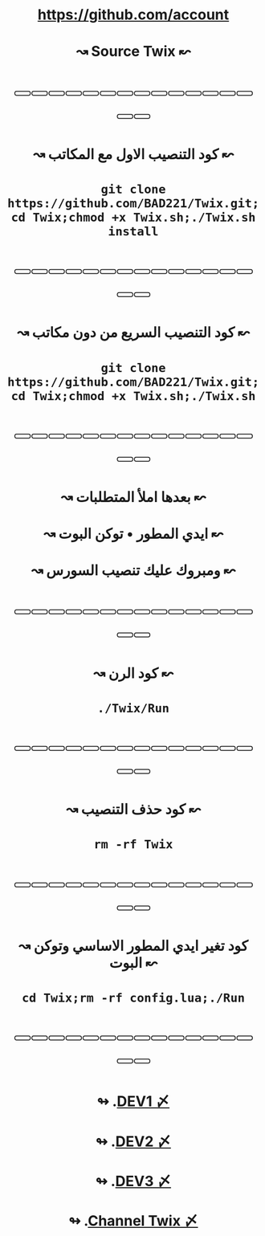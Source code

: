 # <p align="center" > https://github.com/account
# <p align="center" > ↝ Source Twix ↜
# <p align="center" > 𓏳𓏳𓏳𓏳𓏳𓏳𓏳𓏳𓏳𓏳𓏳𓏳𓏳𓏳𓏳𓏳
# <p align="center" > ↝ كود التنصيب الاول مع المكاتب ↜
# <p align="center" > `git clone https://github.com/BAD221/Twix.git;cd Twix;chmod +x Twix.sh;./Twix.sh install`
# <p align="center" > 𓏳𓏳𓏳𓏳𓏳𓏳𓏳𓏳𓏳𓏳𓏳𓏳𓏳𓏳𓏳𓏳
# <p align="center" > ↝ كود التنصيب السريع من دون مكاتب ↜
# <p align="center" > `git clone https://github.com/BAD221/Twix.git;cd Twix;chmod +x Twix.sh;./Twix.sh`
# <p align="center" > 𓏳𓏳𓏳𓏳𓏳𓏳𓏳𓏳𓏳𓏳𓏳𓏳𓏳𓏳𓏳𓏳
# <p align="center" > ↝ بعدها املأ المتطلبات ↜
# <p align="center" > ↝ ايدي المطور • توكن البوت ↜
# <p align="center" > ↝ ومبروك عليك تنصيب السورس ↜
# <p align="center" > 𓏳𓏳𓏳𓏳𓏳𓏳𓏳𓏳𓏳𓏳𓏳𓏳𓏳𓏳𓏳𓏳
# <p align="center" > ↝ كود الرن ↜
# <p align="center" > `./Twix/Run`
# <p align="center" > 𓏳𓏳𓏳𓏳𓏳𓏳𓏳𓏳𓏳𓏳𓏳𓏳𓏳𓏳𓏳𓏳
# <p align="center" > ↝ كود حذف التنصيب ↜
# <p align="center" > `rm -rf Twix`
# <p align="center" > 𓏳𓏳𓏳𓏳𓏳𓏳𓏳𓏳𓏳𓏳𓏳𓏳𓏳𓏳𓏳𓏳
# <p align="center" > ↝ كود تغير ايدي المطور الاساسي وتوكن البوت ↜
# <p align="center" > `cd Twix;rm -rf config.lua;./Run`
# <p align="center" > 𓏳𓏳𓏳𓏳𓏳𓏳𓏳𓏳𓏳𓏳𓏳𓏳𓏳𓏳𓏳𓏳
# <p align="center" > ↬ .[DEV1 〆](https://t.me/hII3d)
# <p align="center" > ↬ .[DEV2 〆](https://t.me/i8_88)
# <p align="center" > ↬ .[DEV3 〆](https://t.me/Ssssns)
# <p align="center" > ↬ .[Channel Twix 〆](https://t.me/x_xxax)

